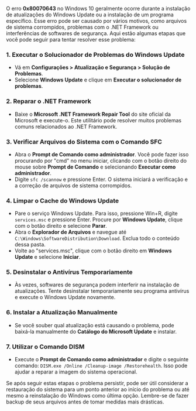 O erro **0x80070643** no Windows 10 geralmente ocorre durante a instalação de atualizações do Windows Update ou a instalação de um programa específico. Esse erro pode ser causado por vários motivos, como arquivos de sistema corrompidos, problemas com o .NET Framework ou interferências de softwares de segurança. Aqui estão algumas etapas que você pode seguir para tentar resolver esse problema:

### 1. Executar o Solucionador de Problemas do Windows Update
- Vá em **Configurações > Atualização e Segurança > Solução de Problemas**.
- Selecione **Windows Update** e clique em **Executar o solucionador de problemas**.

### 2. Reparar o .NET Framework
- Baixe o **Microsoft .NET Framework Repair Tool** do site oficial da Microsoft e execute-o. Este utilitário pode resolver muitos problemas comuns relacionados ao .NET Framework.

### 3. Verificar Arquivos do Sistema com o Comando SFC
- Abra o **Prompt de Comando como administrador**. Você pode fazer isso procurando por "cmd" no menu iniciar, clicando com o botão direito do mouse sobre **Prompt de Comando** e selecionando **Executar como administrador**.
- Digite `sfc /scannow` e pressione Enter. O sistema iniciará a verificação e a correção de arquivos de sistema corrompidos.

### 4. Limpar o Cache do Windows Update
- Pare o serviço Windows Update. Para isso, pressione Win+R, digite `services.msc` e pressione Enter. Procure por **Windows Update**, clique com o botão direito e selecione **Parar**.
- Abra o **Explorador de Arquivos** e navegue até `C:\Windows\SoftwareDistribution\Download`. Exclua todo o conteúdo dessa pasta.
- Volte ao "services.msc", clique com o botão direito em **Windows Update** e selecione **Iniciar**.

### 5. Desinstalar o Antivírus Temporariamente
- Às vezes, softwares de segurança podem interferir na instalação de atualizações. Tente desinstalar temporariamente seu programa antivírus e execute o Windows Update novamente.

### 6. Instalar a Atualização Manualmente
- Se você souber qual atualização está causando o problema, pode baixá-la manualmente do **Catálogo do Microsoft Update** e instalar.

### 7. Utilizar o Comando DISM
- Execute o **Prompt de Comando como administrador** e digite o seguinte comando: `DISM.exe /Online /Cleanup-image /Restorehealth`. Isso pode ajudar a reparar a imagem do sistema operacional.

Se após seguir estas etapas o problema persistir, pode ser útil considerar a restauração do sistema para um ponto anterior ao início do problema ou até mesmo a reinstalação do Windows como última opção. Lembre-se de fazer backup de seus arquivos antes de tomar medidas mais drásticas.

